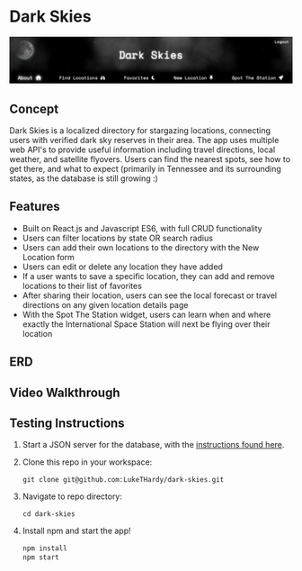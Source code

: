 # Dark Skies
![Dark Skies website header](/banner.png)
## Concept

Dark Skies is a localized directory for stargazing locations, connecting users with verified dark sky reserves in their area.  The app uses multiple web API's to provide useful information including travel directions, local weather, and satellite flyovers.  Users can find the nearest spots, see how to get there, and what to expect (primarily in Tennessee and its surrounding states, as the database is still growing :)

## Features

- Built on React.js and Javascript ES6, with full CRUD functionality
- Users can filter locations by state OR search radius
- Users can add their own locations to the directory with the New Location form
- Users can edit or delete any location they have added
- If a user wants to save a specific location, they can add and remove locations to their list of favorites
- After sharing their location, users can see the local forecast or travel directions on any given location details page
- With the Spot The Station widget, users can learn when and where exactly the International Space Station will next be flying over their location

## ERD

## Video Walkthrough

## Testing Instructions
1. Start a JSON server for the database, with the [instructions found here](https://github.com/LukeTHardy/dark-skies-api).
2. Clone this repo in your workspace:

   ```
   git clone git@github.com:LukeTHardy/dark-skies.git
   ```
3. Navigate to repo directory:
   
   ```
   cd dark-skies
   ```
4. Install npm and start the app!

   ```
   npm install
   npm start
   ```
